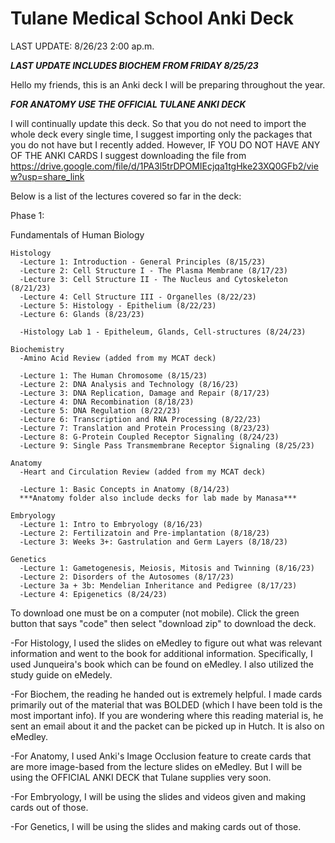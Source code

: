# Tulane Medical School Anki Deck

LAST UPDATE: 8/26/23 2:00 ap.m.

***LAST UPDATE INCLUDES BIOCHEM FROM FRIDAY 8/25/23*** 

Hello my friends, this is an Anki deck I will be preparing throughout the year.

***FOR ANATOMY USE THE OFFICIAL TULANE ANKI DECK***

I will continually update this deck. So that you do not need to import the whole deck every single time, I suggest importing only the packages that you do not have but I recently added. However, IF YOU DO NOT HAVE ANY OF THE ANKI CARDS I suggest downloading the file from https://drive.google.com/file/d/1PA3l5trDPOMIEcjqa1tgHke23XQ0GFb2/view?usp=share_link

 Below is a list of the lectures covered so far in the deck:

Phase 1:

  Fundamentals of Human Biology

    Histology
      -Lecture 1: Introduction - General Principles (8/15/23)
      -Lecture 2: Cell Structure I - The Plasma Membrane (8/17/23)
      -Lecture 3: Cell Structure II - The Nucleus and Cytoskeleton (8/21/23)
      -Lecture 4: Cell Structure III - Organelles (8/22/23)
      -Lecture 5: Histology - Epithelium (8/22/23)
      -Lecture 6: Glands (8/23/23)

      -Histology Lab 1 - Epitheleum, Glands, Cell-structures (8/24/23)

    Biochemistry
      -Amino Acid Review (added from my MCAT deck)

      -Lecture 1: The Human Chromosome (8/15/23)
      -Lecture 2: DNA Analysis and Technology (8/16/23)
      -Lecture 3: DNA Replication, Damage and Repair (8/17/23)
      -Lecture 4: DNA Recombination (8/18/23)
      -Lecture 5: DNA Regulation (8/22/23)
      -Lecture 6: Transcription and RNA Processing (8/22/23)
      -Lecture 7: Translation and Protein Processing (8/23/23)
      -Lecture 8: G-Protein Coupled Receptor Signaling (8/24/23)
      -Lecture 9: Single Pass Transmembrane Receptor Signaling (8/25/23)

    Anatomy
      -Heart and Circulation Review (added from my MCAT deck)

      -Lecture 1: Basic Concepts in Anatomy (8/14/23)
      ***Anatomy folder also include decks for lab made by Manasa***

    Embryology
      -Lecture 1: Intro to Embryology (8/16/23)
      -Lecture 2: Fertilizatoin and Pre-implantation (8/18/23)
      -Lecture 3: Weeks 3+: Gastrulation and Germ Layers (8/18/23)

    Genetics
      -Lecture 1: Gametogenesis, Meiosis, Mitosis and Twinning (8/16/23)
      -Lecture 2: Disorders of the Autosomes (8/17/23)
      -Lecture 3a + 3b: Mendelian Inheritance and Pedigree (8/17/23)
      -Lecture 4: Epigenetics (8/24/23)

To download one must be on a computer (not mobile). Click the green button that says "code" then select "download zip" to download the deck.

-For Histology, I used the slides on eMedley to figure out what was relevant information and went to the book for additional information. Specifically, I used Junqueira's book which can be found on eMedley. I also utilized the study guide on eMedely.


-For Biochem, the reading he handed out is extremely helpful. I made cards primarily out of the material that was BOLDED (which I have been told is the most important info). If you are wondering where this reading material is, he sent an email about it and the packet can be picked up in Hutch. It is also on eMedley.


-For Anatomy, I used Anki's Image Occlusion feature to create cards that are more image-based from the lecture slides on eMedley. But I will be using the OFFICIAL ANKI DECK that Tulane supplies very soon.

-For Embryology, I will be using the slides and videos given and making cards out of those.

-For Genetics, I will be using the slides and making cards out of those.